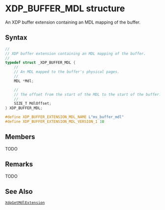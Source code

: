 # XDP_BUFFER_MDL structure

An XDP buffer extension containing an MDL mapping of the buffer.

## Syntax

```C
//
// XDP buffer extension containing an MDL mapping of the buffer.
//
typedef struct _XDP_BUFFER_MDL {
    //
    // An MDL mapped to the buffer's physical pages.
    //
    MDL *Mdl;

    //
    // The offset from the start of the MDL to the start of the buffer.
    //
    SIZE_T MdlOffset;
} XDP_BUFFER_MDL;

#define XDP_BUFFER_EXTENSION_MDL_NAME L"ms_buffer_mdl"
#define XDP_BUFFER_EXTENSION_MDL_VERSION_1 1U
```

## Members

TODO

## Remarks

TODO

## See Also

[`XdpGetMdlExtension`](XdpGetMdlExtension.md)
